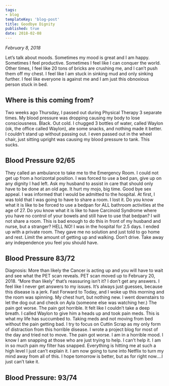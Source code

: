 ```yaml
---
tags:
- blog
templateKey: 'blog-post'
title: Goodbye Dignity
published: true
date: 2018-02-08
---
```


_February 8, 2018_

Let’s talk about moods.  Sometimes my mood is great and I am happy.  Sometimes I feel productive.  Sometimes I feel like I can conquer the world.  Other times, I feel like 20 tons of bricks are crushing me, and I can’t push them off my chest.  I feel like I am stuck in sinking mud and only sinking further.  I feel like everyone is against me and I am just this obnoxious person stuck in bed.

## Where is this coming from?

Two weeks ago Thursday, I passed out during Physical Therapy 3 separate times.  My blood pressure was dropping causing my body to lose consciousness.  Black.  Out cold.  I chugged 3 bottles of water, called Waylon (ok, the office called Waylon), ate some snacks, and nothing made it better.  I couldn’t stand up without passing out. I even passed out in the wheel chair, just sitting upright was causing my blood pressure to tank.  This sucks.

## Blood Pressure 92/65

They called an ambulance to take me to the Emergency Room.  I could not get up from a horizontal position.
I was forced to use a bed pan, give up on any dignity I had left.  Ask my husband to assist in care that should only have to be done at an old age.  It hurt my mojo, big time. Good bye sex appeal. I was informed that I would be admitted to the hospital.
At first, I was told that I was going to have to share a room.  I lost it.  Do you know what it is like to be forced to use a bedpan for ALL bathroom activities at the age of 27.  Do you know what it is like to have Carcinoid Syndrome where you have no control of your bowels and still have to use that bedpan?  I will not share a room.  This is bad enough to do this in front of my husband and nurse, but a stranger? HELL NO!  I was in the hospital for 2.5 days.  I ended up with a private room.  They gave me no solution and just told to go home and rest. Limit the amount of getting up and walking. Don’t drive.  Take away any independence you feel you should have.

## Blood Pressure 83/72

Diagnosis: More than likely the Cancer is acting up and you will have to wait and see what the PET scan reveals. PET scan moved up to February 20, 2018.
“More than likely” that’s reassuring isn’t it?  I don’t get any answers.  I feel like I never get answers to my issues.  It’s always just guesses, because this disease is a jerk.
Fast Forward to Today, and I woke up this morning and the room was spinning.  My chest hurt, but nothing new.  I went downstairs to let the dog out and check on Ayla (someone else was watching her.)  The pain got worse.  The pain got horrible.  It felt like I couldn’t take a deep breath.  I called Waylon to give him a heads up and took pain meds.  This is what my life has succumbed to.  Taking meds and not moving from bed without the pain getting bad.  I try to focus on Cuttin Scrap as my only form of distraction from this horrible disease.  I wrote a project blog for most of the day and tried not to move.  The pain got worse.  I am in a horrible mood.  I know I am snapping at those who are just trying to help.  I can’t help it.  I am in so much pain my filter has snapped. Everything is hitting me at such a high level I just can’t explain it.  I am now going to tune into Netflix to turn my mind away from all of this.  I hope tomorrow is better, but as for right now….I just can’t take it.

## Blood Pressure: 93/74

